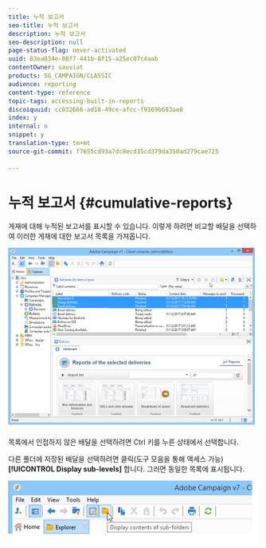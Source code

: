 ```yaml
---
title: 누적 보고서
seo-title: 누적 보고서
description: 누적 보고서
seo-description: null
page-status-flag: never-activated
uuid: 83ea834e-08f7-441b-8f15-a25ec07c4aab
contentOwner: sauviat
products: SG_CAMPAIGN/CLASSIC
audience: reporting
content-type: reference
topic-tags: accessing-built-in-reports
discoiquuid: cc832666-ad18-49ce-afcc-f9169b683ae8
index: y
internal: n
snippet: y
translation-type: tm+mt
source-git-commit: f7655cd93a7dc8ecd35cd379da350ad279cae725

---
```



# 누적 보고서 {#cumulative-reports}

게재에 대해 누적된 보고서를 표시할 수 있습니다. 이렇게 하려면 비교할 배달을 선택하여 이러한 게재에 대한 보고서 목록을 가져옵니다.

![](assets/s_ncs_user_report_compare_tab.png)

목록에서 인접하지 않은 배달을 선택하려면 Ctrl 키를 누른 상태에서 선택합니다.

다른 폴더에 저장된 배달을 선택하려면 클릭(도구 모음을 통해 액세스 가능) **[!UICONTROL Display sub-levels]** 합니다. 그러면 동일한 목록에 표시됩니다.

![](assets/s_ncs_user_display_children_icon.png)
